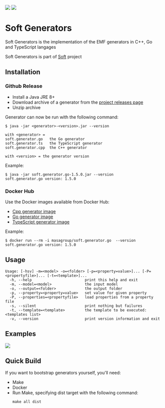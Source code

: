 [![](https://img.shields.io/github/license/masagroup/soft.gen.svg)](https://github.com/masagroup/soft.gen/blob/master/LICENSE)
![](https://github.com/masagroup/soft.gen/actions/workflows/build_and_test.yml/badge.svg)
# Soft Generators #

Soft Generators is the implementation of the EMF generators in C++, Go and TypeScript langages

Soft Generators is part of [Soft](https://github.com/masagroup/soft) project



## Installation ##

### Github Release ###
- Install a Java JRE 8+
- Download archive of a generator from the [project releases page](https://github.com/masagroup/soft.gen/releases)
- Unzip archive

Generator can now be run with the following command:
```shell
$ java -jar <generator>-<version>.jar --version

with <generator> = 
soft.generator.go   the Go generator
soft.generator.ts   the TypeScript generator
soft.generator.cpp  the C++ generator

with <version> = the generator version
```

Example:
```shell
$ java -jar soft.generator.go-1.5.0.jar --version
soft.generator.go version: 1.5.0
```

### Docker Hub ###
Use the Docker images available from Docker Hub:
- [Cpp generator image](https://hub.docker.com/repository/docker/masagroup/soft.generator.cpp)
- [Go generator image](https://hub.docker.com/repository/docker/masagroup/soft.generator.go)
- [TypeScript generator image](https://hub.docker.com/repository/docker/masagroup/soft.generator.ts)

Example:
```shell
$ docker run --rm -i masagroup/soft.generator.go  --version
soft.generator.go version: 1.5.0
```

## Usage ##

```
Usage: [-hsv] -m=<model> -o=<folder> [-p=<property=value>]... [-P=<propertyfile>]... [-t=<template>]...
  -h, --help                        print this help and exit
  -m, --model=<model>               the input model
  -o, --output=<folder>             the output folder
  -p, --property=<property=value>   set value for given property
  -P, --properties=<propertyfile>   load properties from a property file
  -s, --silent                      print nothing but failures
  -t, --template=<template>         the template to be executed: <templates list>
  -v, --version                     print version information and exit
```

## Examples ##
![](https://raw.githubusercontent.com/masagroup/soft.gen/master/docs/example-docker.gif)

## Quick Build ##
If you want to bootstrap generators yourself, you'll need:
- Make
- Docker
- Run Make, specifying dist target with the following command:
    ```
    make all dist
    ```



